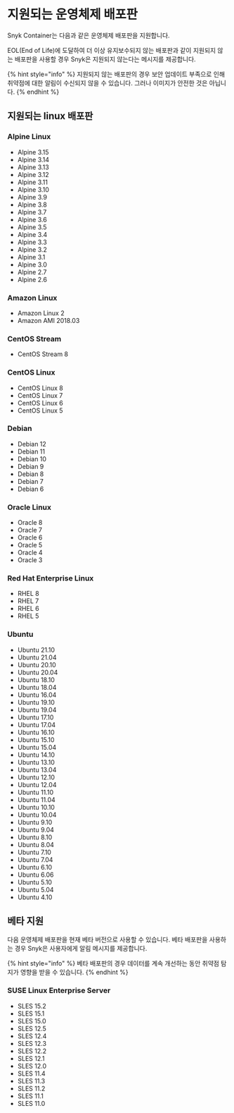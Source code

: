 # 지원되는 운영체제 배포판

Snyk Container는 다음과 같은 운영체제 배포판을 지원합니다.

EOL(End of Life)에 도달하여 더 이상 유지보수되지 않는 배포판과 같이 지원되지 않는 배포판을 사용할 경우 Snyk은 지원되지 않는다는 메시지를 제공합니다.

{% hint style="info" %}
지원되지 않는 배포판의 경우 보안 업데이트 부족으로 인해 취약점에 대한 알림이 수신되지 않을 수 있습니다. 그러나 이미지가 안전한 것은 아닙니다.
{% endhint %}

## 지원되는 linux 배포판

### Alpine Linux

* Alpine 3.15
* Alpine 3.14
* Alpine 3.13
* Alpine 3.12
* Alpine 3.11
* Alpine 3.10
* Alpine 3.9
* Alpine 3.8
* Alpine 3.7
* Alpine 3.6
* Alpine 3.5
* Alpine 3.4
* Alpine 3.3
* Alpine 3.2
* Alpine 3.1
* Alpine 3.0
* Alpine 2.7
* Alpine 2.6

### Amazon Linux

* Amazon Linux 2
* Amazon AMI 2018.03

### CentOS Stream

* CentOS Stream 8

### CentOS Linux

* CentOS Linux 8
* CentOS Linux 7
* CentOS Linux 6
* CentOS Linux 5

### Debian

* Debian 12
* Debian 11
* Debian 10
* Debian 9
* Debian 8
* Debian 7
* Debian 6

### Oracle Linux

* Oracle 8
* Oracle 7
* Oracle 6
* Oracle 5
* Oracle 4
* Oracle 3

### Red Hat Enterprise Linux

* RHEL 8
* RHEL 7
* RHEL 6
* RHEL 5

### Ubuntu

* Ubuntu 21.10
* Ubuntu 21.04
* Ubuntu 20.10
* Ubuntu 20.04
* Ubuntu 18.10
* Ubuntu 18.04
* Ubuntu 16.04
* Ubuntu 19.10
* Ubuntu 19.04
* Ubuntu 17.10
* Ubuntu 17.04
* Ubuntu 16.10
* Ubuntu 15.10
* Ubuntu 15.04
* Ubuntu 14.10
* Ubuntu 13.10
* Ubuntu 13.04
* Ubuntu 12.10
* Ubuntu 12.04
* Ubuntu 11.10
* Ubuntu 11.04
* Ubuntu 10.10
* Ubuntu 10.04
* Ubuntu 9.10
* Ubuntu 9.04
* Ubuntu 8.10
* Ubuntu 8.04
* Ubuntu 7.10
* Ubuntu 7.04
* Ubuntu 6.10
* Ubuntu 6.06
* Ubuntu 5.10
* Ubuntu 5.04
* Ubuntu 4.10

## 베타 지원

다음 운영체제 배포판을 현재 베타 버전으로 사용할 수 있습니다. 베타 배포판을 사용하는 경우 Snyk은 사용자에게 알림 메시지를 제공합니다.

{% hint style="info" %}
베타 배포판의 경우 데이터를 계속 개선하는 동안 취약점 탐지가 영향을 받을 수 있습니다.
{% endhint %}

### SUSE Linux Enterprise Server

* SLES 15.2
* SLES 15.1
* SLES 15.0
* SLES 12.5
* SLES 12.4
* SLES 12.3
* SLES 12.2
* SLES 12.1
* SLES 12.0
* SLES 11.4
* SLES 11.3
* SLES 11.2
* SLES 11.1
* SLES 11.0
